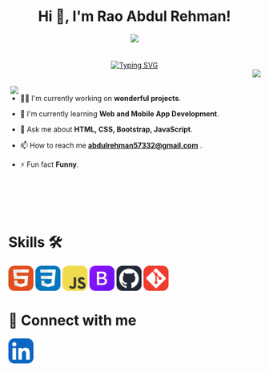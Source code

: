 
<h1 align="center" >
    Hi 👋, I'm Rao Abdul Rehman! 
</h1>

<div align="center">
   <img width="1000"  src="https://media.licdn.com/dms/image/D4D16AQFiVRzOWSA9ww/profile-displaybackgroundimage-shrink_350_1400/0/1721763538059?e=1727308800&v=beta&t=GuLAAnlDkktd4WZp16ZlgF0G_xGz2Glp6NuxvRZcgtg" />
    
</div>
</br>
</br>
<div align="center">
  <a href="https://git.io/typing-svg"><img src="https://readme-typing-svg.demolab.com?font=Fira+Code&weight=500&size=25&pause=1000&center=true&vCenter=true&width=435&lines=Web+Designer+;Front+End+Developer+" alt="Typing SVG" /></a></div>

<div align="right">
<img  src="https://visitor-badge.laobi.icu/badge?page_id=jwenjian.visitor-badge" />
</div>


<div>
<img align="right"  width="500" src="https://camo.githubusercontent.com/19db51af5f90f1b152bc0b9078f5fe97053955be5074f03f17019c70345bdcdb/68747470733a2f2f6d69726f2e6d656469756d2e636f6d2f6d61782f313336302f302a37513379765349765f7430696f4a2d5a2e676966" />



* 👩‍💻 I'm currently working on **wonderful projects**.

* 🧠 I'm currently learning **Web and Mobile App Development**.




* 💬 Ask me about **HTML, CSS, Bootstrap, JavaScript**.

* 📫 How to reach me **abdulrehman57332@gmail.com** .



* ⚡️ Fun fact  **Funny**.

</div>
</br>
</br>
</br>
</br>
<div>
 <h1 > Skills  🛠 </h1>

   <img width="50" padding="5px" src="https://raw.githubusercontent.com/tandpfun/skill-icons/65dea6c4eaca7da319e552c09f4cf5a9a8dab2c8/icons/HTML.svg" />
   <img width="50" padding="5px" src="https://raw.githubusercontent.com/tandpfun/skill-icons/65dea6c4eaca7da319e552c09f4cf5a9a8dab2c8/icons/CSS.svg" />
   <img width="50" padding="5px" src="https://raw.githubusercontent.com/tandpfun/skill-icons/65dea6c4eaca7da319e552c09f4cf5a9a8dab2c8/icons/JavaScript.svg" />
   <img width="50" padding="5px" src="https://raw.githubusercontent.com/tandpfun/skill-icons/65dea6c4eaca7da319e552c09f4cf5a9a8dab2c8/icons/Bootstrap.svg" />
   <img width="50" padding="5px" src="https://raw.githubusercontent.com/tandpfun/skill-icons/65dea6c4eaca7da319e552c09f4cf5a9a8dab2c8/icons/Github-Dark.svg" />
   <img width="50" padding="5px" src="https://raw.githubusercontent.com/tandpfun/skill-icons/65dea6c4eaca7da319e552c09f4cf5a9a8dab2c8/icons/Git.svg" />

</div>

  
<h1> 🔗 Connect with me </h1>
  <a href="https://www.linkedin.com/in/rao-abdul-rehman-6495682b9/"> <img width="50"  src="https://raw.githubusercontent.com/tandpfun/skill-icons/65dea6c4eaca7da319e552c09f4cf5a9a8dab2c8/icons/LinkedIn.svg" /> </a>




